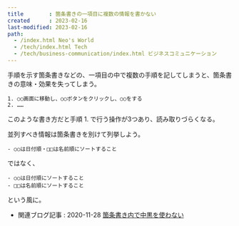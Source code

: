 ```yaml
---
title        : 箇条書きの一項目に複数の情報を書かない
created      : 2023-02-16
last-modified: 2023-02-16
path:
  - /index.html Neo's World
  - /tech/index.html Tech
  - /tech/business-communication/index.html ビジネスコミュニケーション
---
```


手順を示す箇条書きなどの、一項目の中で複数の手順を記してしまうと、箇条書きの意味・効果を失ってしまう。

```
1. ○○画面に移動し、○○ボタンをクリックし、○○をする
2. ……
```

このような書き方だと手順 1. で行う操作が3つあり、読み取りづらくなる。

並列すべき情報は箇条書きを別けて列挙しよう。

```
- ○○は日付順・□□は名前順にソートすること
```

ではなく、

```
- ○○は日付順にソートすること
- □□は名前順にソートすること
```

という風に。

- 関連ブログ記事 : 2020-11-28 [箇条書き内で中黒を使わない](/blog/2020/11/28-01.html)
